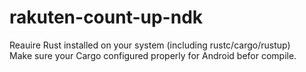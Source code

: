 # rakuten-count-up-ndk

Reauire Rust installed on your system (including rustc/cargo/rustup)  
Make sure your Cargo configured properly for Android befor compile.  
